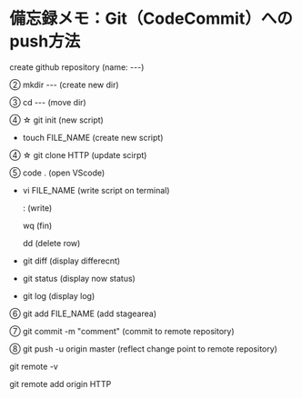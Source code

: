 # 備忘録メモ：Git（CodeCommit）へのpush方法

create github repository (name: ---)
  
② mkdir ---           (create new dir)
  
③ cd ---              (move dir)
  
④ ☆ git init          (new script)
  
 - touch FILE_NAME      (create new script)
  
④ ☆ git clone HTTP    (update scirpt)
  
⑤ code .              (open VScode)
  
 - vi FILE_NAME         (write script on terminal)
  
    :                  (write)
    
    wq                 (fin)
    
    dd                 (delete row)

- git diff             (display differecnt)
  
- git status           (display now status)
  
- git log              (display log)

⑥ git add FILE_NAME   (add stagearea)
  
⑦ git commit -m "comment"    (commit to remote repository)
  
⑧ git push -u origin master  (reflect change point to remote repository)
  
git remote -v
  
git remote add origin HTTP
